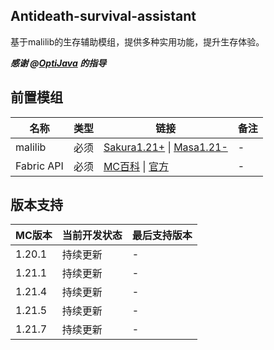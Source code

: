 ## Antideath-survival-assistant
基于malilib的生存辅助模组，提供多种实用功能，提升生存体验。

_**感谢 @[_OptiJava_](https://github.com/OptiJava) 的指导**_

## 前置模组

| 名称          | 类型 | 链接                                                                                                                                                                       | 备注 |
|-------------|----|--------------------------------------------------------------------------------------------------------------------------------------------------------------------------|----|
| malilib     | 必须 | [Sakura1.21+](https://github.com/sakura-ryoko/malilib) &#124; [Masa1.21-](https://masa.dy.fi/tmp/minecraft/mods/malilib/) | -  |
| Fabric API  | 必须 | [MC百科](https://www.mcmod.cn/class/3124.html) &#124; [官方](https://fabricmc.net/)                                                                                          | - |

## 版本支持

| MC版本   | 当前开发状态 | 最后支持版本 |
|--------|------|--------|
| 1.20.1 | 持续更新   | -      |
| 1.21.1 | 持续更新   | -      |
| 1.21.4 | 持续更新   | -      |
| 1.21.5 | 持续更新   | -      |
| 1.21.7 | 持续更新   | -      |